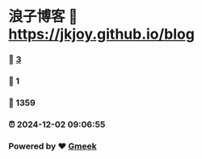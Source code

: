 # 浪子博客 :link: https://jkjoy.github.io/blog 
### :page_facing_up: [3](https://jkjoy.github.io/blog/tag.html) 
### :speech_balloon: 1 
### :hibiscus: 1359 
### :alarm_clock: 2024-12-02 09:06:55 
### Powered by :heart: [Gmeek](https://github.com/Meekdai/Gmeek)
